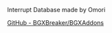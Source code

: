 Interrupt Database made by Omori

[GitHub - BGXBreaker/BGXAddons](https://github.com/BGXBreaker/BGXAddons)


